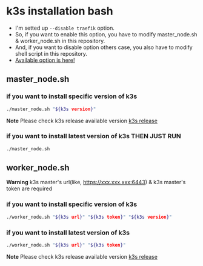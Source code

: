 # k3s installation bash
- I'm setted up `--disable traefik` option.
- So, if you want to enable this option, you have to modify master_node.sh & worker_node.sh in this repository.
- And, if you want to disable option others case, you also have to modify shell script in this repository.
- [Available option is here!](https://docs.k3s.io/installation)

## master_node.sh
### if you want to install specific version of k3s
```bash
./master_node.sh "${k3s version}"
```
**Note**
Please check k3s release available version 
[k3s release](https://github.com/k3s-io/k3s/releases)

### if you want to install latest version of k3s THEN JUST RUN
```bash
./master_node.sh
```

## worker_node.sh
**Warning**
k3s master's url(like, https://xxx.xxx.xxx:6443) & k3s master's token are required 

### if you want to install specific version of k3s
```bash
./worker_node.sh "${k3s url}" "${k3s token}" "${k3s version}"
```

### if you want to install latest version of k3s
```bash
./worker_node.sh "${k3s url}" "${k3s token}"
```
**Note**
Please check k3s release available version 
[k3s release](https://github.com/k3s-io/k3s/releases)